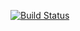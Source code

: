[![Build Status](https://travis-ci.org/MarkOfLark/rust_snippets.png)](https://travis-ci.org/MarkOfLark/rust_snippets)